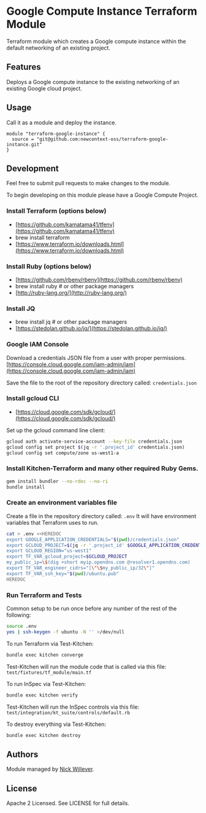 # Google Compute Instance Terraform Module

Terraform module which creates a Google compute instance within
the default networking of an existing project.

## Features

Deploys a Google compute instance to the existing networking of
an existing Google cloud project.

## Usage

Call it as a module and deploy the instance.

```hcl
module "terraform-google-instance" {
  source = "git@github.com:newcontext-oss/terraform-google-instance.git"
}
```

## Development

Feel free to submit pull requests to make changes to the module.

To begin developing on this module please have a Google Compute Project.

### Install Terraform (options below)

- [https://github.com/kamatama41/tfenv](https://github.com/kamatama41/tfenv)
- brew install terraform
- [https://www.terraform.io/downloads.html](https://www.terraform.io/downloads.html)

### Install Ruby (options below)

- [https://github.com/rbenv/rbenv](https://github.com/rbenv/rbenv)
- brew install ruby # or other package managers
- [http://ruby-lang.org/](http://ruby-lang.org/)

### Install JQ

- brew install jq # or other package managers
- [https://stedolan.github.io/jq/](https://stedolan.github.io/jq/)

### Google IAM Console

Download a credentials JSON file from a user with proper permissions.
[https://console.cloud.google.com/iam-admin/iam](https://console.cloud.google.com/iam-admin/iam)

Save the file to the root of the repository directory called: `credentials.json`

### Install gcloud CLI

- [https://cloud.google.com/sdk/gcloud/](https://cloud.google.com/sdk/gcloud/)

Set up the gcloud command line client:

```sh
gcloud auth activate-service-account --key-file credentials.json
gcloud config set project $(jq -r '.project_id' credentials.json)
gcloud config set compute/zone us-west1-a
```

### Install Kitchen-Terraform and many other required Ruby Gems. 

```sh
gem install bundler --no-rdoc --no-ri
bundle install
```

### Create an environment variables file

Create a file in the repository directory called: `.env`
It will have environment variables that Terraform uses to run.

```sh
cat > .env <<HEREDOC
export GOOGLE_APPLICATION_CREDENTIALS="$(pwd)/credentials.json"
export GCLOUD_PROJECT=$(jq -r '.project_id' $GOOGLE_APPLICATION_CREDENTIALS)
export GCLOUD_REGION="us-west1"
export TF_VAR_gcloud_project=$GCLOUD_PROJECT
my_public_ip=\$(dig +short myip.opendns.com @resolver1.opendns.com)
export TF_VAR_engineer_cidrs="[\"\$my_public_ip/32\"]"
export TF_VAR_ssh_key="$(pwd)/ubuntu.pub"
HEREDOC

```

### Run Terraform and Tests

Common setup to be run once before any number of the rest of the following:

```sh
source .env
yes | ssh-keygen -f ubuntu -N '' >/dev/null
```

To run Terraform via Test-Kitchen:

```sh
bundle exec kitchen converge
```

Test-Kitchen will run the module code that is called via this file:
`test/fixtures/tf_module/main.tf`

To run InSpec via Test-Kitchen:

```sh
bundle exec kitchen verify
```

Test-Kitchen will run the InSpec controls via this file:
`test/integration/kt_suite/controls/default.rb`

To destroy everything via Test-Kitchen:

```sh
bundle exec kitchen destroy
```

## Authors

Module managed by [Nick Willever](https://github.com/nictrix).

## License

Apache 2 Licensed. See LICENSE for full details.
